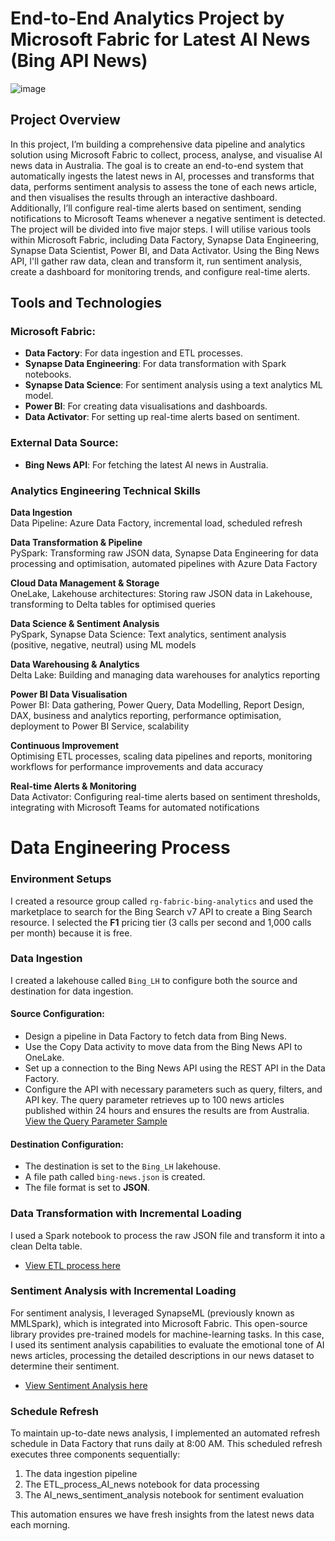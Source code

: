 # End-to-End Analytics Project by Microsoft Fabric for Latest AI News (Bing API News)
![image](https://github.com/user-attachments/assets/f3c26dce-6362-4c74-8958-567a5be01640)


## Project Overview
In this project, I’m building a comprehensive data pipeline and analytics solution using Microsoft Fabric to collect, process, analyse, and visualise AI news data in Australia. The goal is to create an end-to-end system that automatically ingests the latest news in AI, processes and transforms that data, performs sentiment analysis to assess the tone of each news article, and then visualises the results through an interactive dashboard. Additionally, I’ll configure real-time alerts based on sentiment, sending notifications to Microsoft Teams whenever a negative sentiment is detected.
The project will be divided into five major steps. I will utilise various tools within Microsoft Fabric, including Data Factory, Synapse Data Engineering, Synapse Data Scientist, Power BI, and Data Activator. Using the Bing News API, I'll gather raw data, clean and transform it, run sentiment analysis, create a dashboard for monitoring trends, and configure real-time alerts.


## Tools and Technologies

### Microsoft Fabric:
- **Data Factory**: For data ingestion and ETL processes.
- **Synapse Data Engineering**: For data transformation with Spark notebooks.
- **Synapse Data Science**: For sentiment analysis using a text analytics ML model.
- **Power BI**: For creating data visualisations and dashboards.
- **Data Activator**: For setting up real-time alerts based on sentiment.

### External Data Source:
- **Bing News API**: For fetching the latest AI news in Australia.


### Analytics Engineering Technical Skills

**Data Ingestion**  
Data Pipeline: Azure Data Factory, incremental load, scheduled refresh  

**Data Transformation & Pipeline**  
PySpark: Transforming raw JSON data, Synapse Data Engineering for data processing and optimisation, automated pipelines with Azure Data Factory  

**Cloud Data Management & Storage**  
OneLake, Lakehouse architectures: Storing raw JSON data in Lakehouse, transforming to Delta tables for optimised queries  

**Data Science & Sentiment Analysis**  
PySpark, Synapse Data Science: Text analytics, sentiment analysis (positive, negative, neutral) using ML models  

**Data Warehousing & Analytics**  
Delta Lake: Building and managing data warehouses for analytics reporting  

**Power BI Data Visualisation**  
Power BI: Data gathering, Power Query, Data Modelling, Report Design, DAX, business and analytics reporting, performance optimisation, deployment to Power BI Service, scalability  

**Continuous Improvement**  
Optimising ETL processes, scaling data pipelines and reports, monitoring workflows for performance improvements and data accuracy  

**Real-time Alerts & Monitoring**  
Data Activator: Configuring real-time alerts based on sentiment thresholds, integrating with Microsoft Teams for automated notifications  

# Data Engineering Process

### Environment Setups
I created a resource group called `rg-fabric-bing-analytics` and used the marketplace to search for the Bing Search v7 API to create a Bing Search resource. I selected the **F1** pricing tier (3 calls per second and 1,000 calls per month) because it is free.

### Data Ingestion
I created a lakehouse called `Bing_LH` to configure both the source and destination for data ingestion.

#### Source Configuration:
- Design a pipeline in Data Factory to fetch data from Bing News.
- Use the Copy Data activity to move data from the Bing News API to OneLake.
- Set up a connection to the Bing News API using the REST API in the Data Factory.
- Configure the API with necessary parameters such as query, filters, and API key. The query parameter retrieves up to 100 news articles published within 24 hours and ensures the results are from Australia.
[View the Query Parameter Sample](https://github.com/NilooKandi/Fabric-Analytics-Bing-News-Search/blob/main/Query%20Parameter.md)

#### Destination Configuration:
- The destination is set to the `Bing_LH` lakehouse.
- A file path called `bing-news.json` is created.
- The file format is set to **JSON**.

### Data Transformation with Incremental Loading
I used a Spark notebook to process the raw JSON file and transform it into a clean Delta table.

- [View ETL process here ](https://github.com/NilooKandi/Fabric-Analytics-Bing-AI-News-Search/blob/main/process_bing_latest_AI_news.ipynb)

### Sentiment Analysis with Incremental Loading

For sentiment analysis, I leveraged SynapseML (previously known as MMLSpark), which is integrated into Microsoft Fabric. This open-source library provides pre-trained models for machine-learning tasks. In this case, I used its sentiment analysis capabilities to evaluate the emotional tone of AI news articles, processing the detailed descriptions in our news dataset to determine their sentiment.

- [View Sentiment Analysis here ](https://github.com/NilooKandi/Fabric-Analytics-Bing-AI-News-Search/blob/main/news_sentiment_analysis.ipynb)

### Schedule Refresh

To maintain up-to-date news analysis, I implemented an automated refresh schedule in Data Factory that runs daily at 8:00 AM. This scheduled refresh executes three components sequentially:

1. The data ingestion pipeline
2. The ETL_process_AI_news notebook for data processing
3. The AI_news_sentiment_analysis notebook for sentiment evaluation

This automation ensures we have fresh insights from the latest news data each morning.










